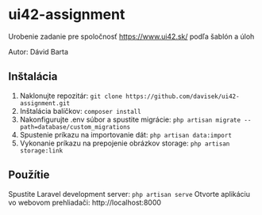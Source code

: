 # ui42-assignment
Urobenie zadanie pre spoločnosť https://www.ui42.sk/ podľa šablón a úloh

Autor: Dávid Barta

## Inštalácia
1. Naklonujte repozitár: `git clone https://github.com/davisek/ui42-assignment.git`
2. Inštalácia balíčkov: `composer install`
3. Nakonfigurujte .env súbor a spustite migrácie: `php artisan migrate --path=database/custom_migrations`
4. Spustenie príkazu na importovanie dát: `php artisan data:import`
5. Vykonanie príkazu na prepojenie obrázkov storage: `php artisan storage:link`

## Použítie
Spustite Laravel development server: `php artisan serve`
Otvorte aplikáciu vo webovom prehliadači: http://localhost:8000
